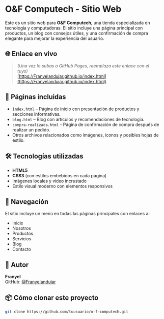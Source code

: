 
# O&F Computech - Sitio Web

Este es un sitio web para **O&F Computech**, una tienda especializada en tecnología y computadoras. El sitio incluye una página principal con productos, un blog con consejos útiles, y una confirmación de compra elegante para mejorar la experiencia del usuario.

## 🌐 Enlace en vivo

> *(Una vez lo subas a GitHub Pages, reemplaza este enlace con el tuyo)*  
[https://Franyelandujar.github.io/index.html](https://Franyelandujar.github.io/index.html)

## 📄 Páginas incluidas

- `index.html` – Página de inicio con presentación de productos y secciones informativas.
- `blog.html` – Blog con artículos y recomendaciones de tecnología.
- `compra-realizada.html` – Página de confirmación de compra después de realizar un pedido.
- Otros archivos relacionados como imágenes, íconos y posibles hojas de estilo.

## 🛠️ Tecnologías utilizadas

- **HTML5**
- **CSS3** (con estilos embebidos en cada página)
- Imágenes locales y video incrustado
- Estilo visual moderno con elementos responsivos

## 🧭 Navegación

El sitio incluye un menú en todas las páginas principales con enlaces a:
- Inicio
- Nosotros
- Productos
- Servicios
- Blog
- Contacto

## 👤 Autor

**Franyel**  
GitHub: [@Franyelandujar](https://github.com/Franyelandujar)

## 📦 Cómo clonar este proyecto

```bash
git clone https://github.com/tuusuario/o-f-computech.git
